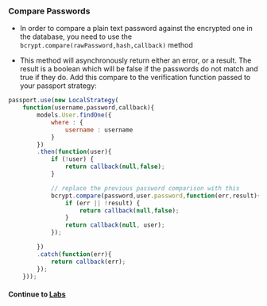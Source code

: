 ### Compare Passwords
* In order to compare a plain text password against the encrypted one in the database, you need to use the `bcrypt.compare(rawPassword,hash,callback)` method
  
* This method will asynchronously return either an error, or a result. The result is a boolean which will be false if the passwords do not match and true if they do. Add this compare to the verification function passed to your passport strategy:
  
```javascript
passport.use(new LocalStrategy(
	function(username,password,callback){
		models.User.findOne({ 
			where : {
				username : username
			}
		})
		.then(function(user){
			if (!user) {
				return callback(null,false); 
			}

			// replace the previous password comparison with this
			bcrypt.compare(password,user.password,function(err,result){
				if (err || !result) {
					return callback(null,false);
				}
				return callback(null, user); 
			});

		})
		.catch(function(err){
			return callback(err); 
		});
	}));
```
  
#### Continue to [Labs](4_labs.md)